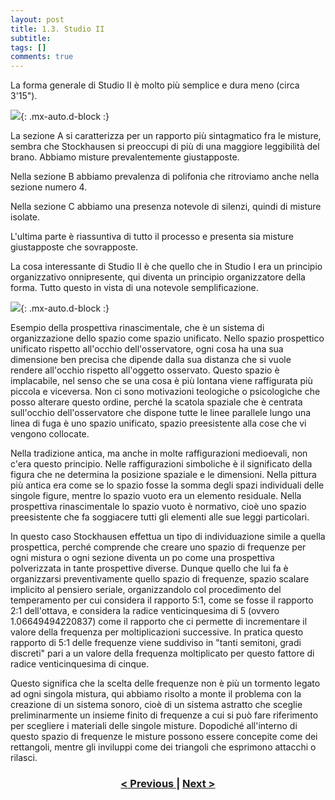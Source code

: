 ```yaml
---
layout: post
title: 1.3. Studio II
subtitle:
tags: []
comments: true
---
```

La forma generale di Studio II è molto più semplice e dura meno (circa 3'15").

![](https://velitch.github.io/velitch/assets/img/learn/analisi_composizioni_stockhausen/rappr_Studie_II.png){: .mx-auto.d-block :}

La sezione A si caratterizza per un rapporto più sintagmatico fra le misture, sembra che
Stockhausen si preoccupi di più di una maggiore leggibilità del brano. Abbiamo misture
prevalentemente giustapposte.

Nella sezione B abbiamo prevalenza di polifonia che ritroviamo anche nella sezione numero 4.

Nella sezione C abbiamo una presenza notevole di silenzi, quindi di misture isolate.

L'ultima parte è riassuntiva di tutto il processo e presenta sia misture giustapposte che sovrapposte.

La cosa interessante di Studio II è che quello che in Studio I era un principio organizzativo
onnipresente, qui diventa un principio organizzatore della forma. Tutto questo in vista di una
notevole semplificazione.

![](https://velitch.github.io/velitch/assets/img/learn/analisi_composizioni_stockhausen/studie_II_sheet.jpg){: .mx-auto.d-block :}

Esempio della prospettiva rinascimentale, che è un sistema di organizzazione dello spazio come
spazio unificato. Nello spazio prospettico unificato rispetto all'occhio dell'osservatore, ogni cosa ha
una sua dimensione ben precisa che dipende dalla sua distanza che si vuole rendere all'occhio
rispetto all'oggetto osservato. Questo spazio è implacabile, nel senso che se una cosa è più lontana
viene raffigurata più piccola e viceversa. Non ci sono motivazioni teologiche o psicologiche che
posso alterare questo ordine, perché la scatola spaziale che è centrata sull'occhio dell'osservatore
che dispone tutte le linee parallele lungo una linea di fuga è uno spazio unificato, spazio
preesistente alla cose che vi vengono collocate.

Nella tradizione antica, ma anche in molte raffigurazioni medioevali, non c'era questo principio.
Nelle raffigurazioni simboliche è il significato della figura che ne determina la posizione spaziale e
le dimensioni. Nella pittura più antica era come se lo spazio fosse la somma degli spazi individuali
delle singole figure, mentre lo spazio vuoto era un elemento residuale. Nella prospettiva
rinascimentale lo spazio vuoto è normativo, cioè uno spazio preesistente che fa soggiacere tutti gli
elementi alle sue leggi particolari.

In questo caso Stockhausen effettua un tipo di individuazione simile a quella prospettica, perché
comprende che creare uno spazio di frequenze per ogni mistura o ogni sezione diventa un po come
una prospettiva polverizzata in tante prospettive diverse. Dunque quello che lui fa è organizzarsi
preventivamente quello spazio di frequenze, spazio scalare implicito al pensiero seriale,
organizzandolo col procedimento del temperamento per cui considera il rapporto 5:1, come se fosse
il rapporto 2:1 dell'ottava, e considera la radice venticinquesima di 5 (ovvero 1.06649494220837)
come il rapporto che ci permette di incrementare il valore della frequenza per moltiplicazioni
successive. In pratica questo rapporto di 5:1 delle frequenze viene suddiviso in "tanti semitoni,
gradi discreti" pari a un valore della frequenza moltiplicato per questo fattore di radice
venticinquesima di cinque.

Questo significa che la scelta delle frequenze non è più un tormento legato ad ogni singola mistura,
qui abbiamo risolto a monte il problema con la creazione di un sistema sonoro, cioè di un sistema astratto che sceglie
preliminarmente un insieme finito di frequenze a cui si può fare riferimento per scegliere i materiali delle singole misture.
Dopodiché all'interno di questo spazio di frequenze le misture possono essere concepite come dei rettangoli,
mentre gli inviluppi come dei triangoli che esprimono attacchi o rilasci.


<h3 style="text-align:center">
<a href="https://velitch.github.io/velitch/2021-11-02-01_02_studio_i/">< Previous </a>
|
<a href="https://velitch.github.io/velitch/2021-11-02-03_00_da_cosa_è_costituito_un_paradigma/">Next ></a>
</h3>
